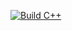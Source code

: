 [![Build C++](https://github.com/prasannarajezzzy/action630/actions/workflows/first.yml/badge.svg)](https://github.com/prasannarajezzzy/action630/actions/workflows/first.yml)